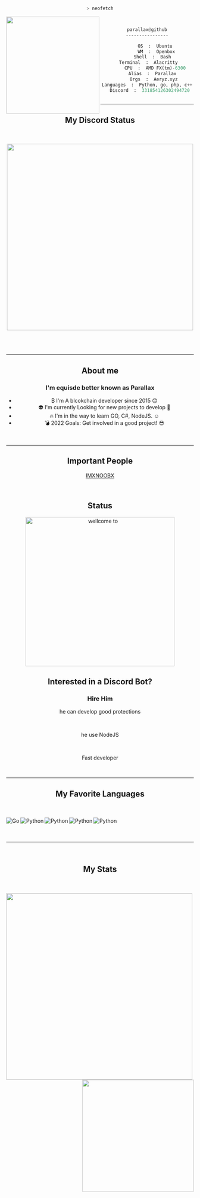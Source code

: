 
<center>

<p align="middle">

```bash

> neofetch

```
<img src="https://cdn.discordapp.com/attachments/852256383001034782/908765361502056508/314827.jpg" align="left" width="250" height="260">

```py


parallax@github
----------------

       OS  :  Ubuntu 
       WM  :  Openbox
    Shell  :  Bash
 Terminal  :  Alacritty
      CPU  :  AMD FX(tm)-6300
    Alias  :  Parallax
     Orgs  :  Aeryz.xyz
Languages  :  Python, go, php, c++
  Discord  :  331854126302494720
  
```
<div align="center">
<hr>
<h2>My Discord Status</h4>
<br>
<br>

<img align="center" width="500" src="https://discord.c99.nl/widget/theme-2/331854126302494720.png" />
<br>
<br>
<br>
<br>
</div>

<p align="middle">
</p>
	<div align="center">
<hr>
<h2>About me</h2>

### I'm equisde better known as Parallax
- ₿ I'm A blcokchain developer since 2015 :blush:
- 👽 I'm currently Looking for new projects to develop :speak_no_evil:
- 🔥 I'm in the way to learn GO, C#, NodeJS. :relaxed:
- 💣 2022 Goals: Get involved in a good project! :sunglasses:

</div>
<div align="center">
<br>
<hr>
<h2 align="center">Important People</h2>

[IMXNOOBX](https://github.com/IMXNOOBX)

<br>
</div>

<h2 align="center"> Status</h2>

<div align="center">
    <img align="center" width="400" alt="wellcome to" src="https://discord.c99.nl/widget/theme-3/652969127756955658.png" />
</p>
<div align="middle">
 <h2> Interested in a Discord Bot?</h2>

 ### Hire Him
  he can develop good protections

  <br>
  
  he use NodeJS
  
  <br>

  Fast developer
   
</div>

<br>
<div align="center">
<hr>
<h2 align="center">My Favorite Languages</h2>
<br>
<br>
<img align="left" alt="Go" src="https://img.shields.io/badge/Go-black?style=for-the-badge&logo=Go&logoColor=white"/>
<img align="left" alt="Python" src="https://img.shields.io/badge/Python-black?style=for-the-badge&logo=Python&logoColor=yellow"/>
<img align="left" alt="Python" src="https://img.shields.io/badge/PHP-black?style=for-the-badge&logo=Php&logoColor=purple"/>
<img align="left" alt="Python" src="https://img.shields.io/badge/C++-black?style=for-the-badge&logo=Cplusplus&logoColor=white"/>
<img align="left" alt="Python" src="https://img.shields.io/badge/C++-black?style=for-the-badge&logo=Cplusplus&logoColor=white"/>
<br>
<br>
<br>
<hr>
<br>
</div>
<h2>My Stats</h2>
<a href="https://github.com/equisde">
<br>
<br>
  <img align="left" width="500" src="https://github-readme-stats.vercel.app/api?username=equisde&show_icons=true&theme=dark&include_all_commits=true" />
</a>
<a href="https://github.com/equisde">
  <img align="right" width="300" src="https://github-readme-stats.vercel.app/api/top-langs/?username=equisde&langs_count=80&theme=dark&layout=compact" />
</a>
</center>


    
